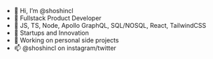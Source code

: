- 👋 Hi, I’m @shoshincl
- 👀 Fullstack Product Developer
- 🔧 JS, TS, Node, Apollo GraphQL, SQL/NOSQL, React, TailwindCSS
- 🌱 Startups and Innovation
- 💞️ Working on personal side projects
- 📫 @shoshincl on instagram/twitter

